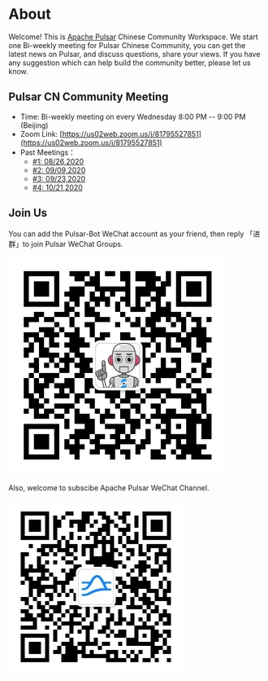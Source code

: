 # About

Welcome! This is [Apache Pulsar](http://github.com/apache/pulsar/) Chinese Community Workspace. We start one Bi-weekly meeting for Pulsar Chinese Community, you can get the latest news on Pulsar, and discuss questions, share your views. If you have any suggestion which can help build the community better, please let us know.

## Pulsar CN Community Meeting

- Time: Bi-weekly meeting on every Wednesday 8:00 PM -- 9:00 PM (Beijing)
- Zoom Link: [https://us02web.zoom.us/j/81795527851](https://us02web.zoom.us/j/81795527851)
- Past Meetings：
	- [#1: 08/26,2020](https://github.com/streamnative/pulsar-community-loc-cn/issues/1)
	- [#2: 09/09,2020](https://github.com/streamnative/pulsar-community-loc-cn/issues/2)
	- [#3: 09/23,2020](https://github.com/streamnative/pulsar-community-loc-cn/issues/5)
	- [#4: 10/21,2020](https://github.com/streamnative/pulsar-community-loc-cn/issues/7)

## Join Us

You can add the Pulsar-Bot WeChat account as your friend, then reply 「进群」to join Pulsar WeChat Groups.

<img src="./pulsar-bot.jpeg">

Also, welcome to subscibe Apache Pulsar WeChat Channel.


<img src="./pulsar-wechat.jpg">


